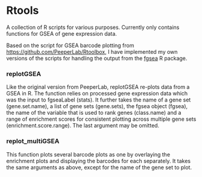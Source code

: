 # Rtools
A collection of R scripts for various purposes. Currently only contains functions for GSEA of gene expression data. 

Based on the script for GSEA barcode plotting from https://github.com/PeeperLab/Rtoolbox, I have implemented my own versions of the scripts for handling the output from the [fgsea](https://bioconductor.org/packages/release/bioc/html/fgsea.html) R package.

### replotGSEA
Like the original version from PeeperLab, replotGSEA re-plots data from a GSEA in R.
The function relies on processed gene expression data which was the input to fgseaLabel (stats). It further takes the name of a gene set (gene.set.name), a list of gene sets (gene.sets), the fgsea object (fgsea), the name of the variable that is used to rank genes (class.name) and a range of enrichment scores for consistent plotting across multiple gene sets (enrichment.score.range). The last argument may be omitted.

### replot_multiGSEA
This function plots several barcode plots as one by overlaying the enrichment plots and displaying the barcodes for each separately. It takes the same arguments as above, except for the name of the gene set to plot.
